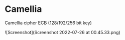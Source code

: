 # Camellia
Camellia cipher ECB (128/192/256 bit key)

![Screenshot](Screenshot 2022-07-26 at 00.45.33.png)
